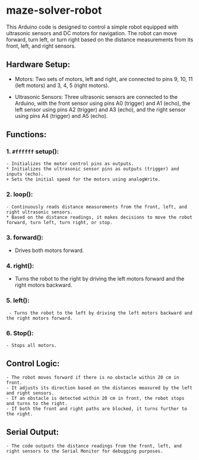 # maze-solver-robot
This Arduino code is designed to control a simple robot equipped with ultrasonic sensors and DC motors for navigation. The robot can move forward, turn left, or turn right based on the distance measurements from its front, left, and right sensors.

## Hardware Setup:
-  Motors: Two sets of motors, left and right, are connected to pins 9, 10, 11 (left motors) and 3, 4, 5 (right motors).
*  Ultrasonic Sensors: Three ultrasonic sensors are connected to the Arduino, with the front sensor using pins A0 (trigger) and A1 (echo), the left sensor using pins A2 (trigger) and A3 (echo), and the right sensor using pins A4 (trigger) and A5 (echo).
## Functions:
### 1. `#ffffff` setup():

    - Initializes the motor control pins as outputs.
    * Initializes the ultrasonic sensor pins as outputs (trigger) and inputs (echo).
    + Sets the initial speed for the motors using analogWrite.
### 2. loop():

    - Continuously reads distance measurements from the front, left, and right ultrasonic sensors.
    * Based on the distance readings, it makes decisions to move the robot forward, turn left, turn right, or stop.
    
### 3. forward():

   - Drives both motors forward.
### 4. right():

  - Turns the robot to the right by driving the left motors forward and the right motors backward.
### 5. left():

     - Turns the robot to the left by driving the left motors backward and the right motors forward.
### 6. Stop():

    - Stops all motors.
## Control Logic:
    - The robot moves forward if there is no obstacle within 20 cm in front.
    - It adjusts its direction based on the distances measured by the left and right sensors.
    - If an obstacle is detected within 20 cm in front, the robot stops and turns to the right.
    - If both the front and right paths are blocked, it turns further to the right.
## Serial Output:
    - The code outputs the distance readings from the front, left, and right sensors to the Serial Monitor for debugging purposes.
